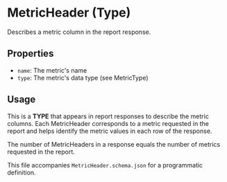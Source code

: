 # MetricHeader (Type)

Describes a metric column in the report response.

## Properties

- `name`: The metric's name
- `type`: The metric's data type (see MetricType)

## Usage

This is a **TYPE** that appears in report responses to describe the metric columns. Each MetricHeader corresponds to a metric requested in the report and helps identify the metric values in each row of the response.

The number of MetricHeaders in a response equals the number of metrics requested in the report.

This file accompanies `MetricHeader.schema.json` for a programmatic definition.
